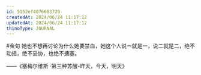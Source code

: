 ```yaml
---
id: 5152ef4076683729
createdAt: 2024/06/24 11:17:12
updatedAt: 2024/06/24 11:17:12
thinoType: JOURNAL
---
```

#金句 她也不想再讨论为什么她要禁血，她这个人说一就是一，说二就是二，绝不动摇，绝不妥协，也绝不搪塞。

——《塞梅尔维斯 ·第三种苏醒-昨天，今天，明天》